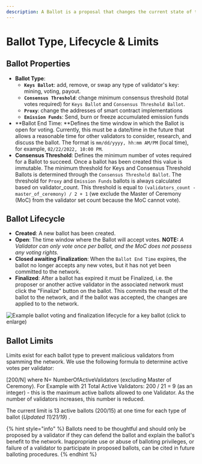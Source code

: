 ```yaml
---
description: A Ballot is a proposal that changes the current state of the network.
---
```


# Ballot Type, Lifecycle & Limits

## Ballot Properties

* **Ballot Type**:
  * **`Keys Ballot`**: add, remove, or swap any type of validator's key: mining, voting, payout.
  * **`Consensus Threshold`**: change minimum consensus threshold (total votes required) for `Keys Ballot` and `Consensus Threshold Ballot`.
  * **`Proxy`**: change the addresses of smart contract implementations
  * **`Emission Funds`**: Send, burn or freeze accumulated emission funds
* **Ballot End Time: **Defines the time window in which the Ballot is open for voting. Currently, this must be a date/time in the future that allows a reasonable time for other validators to consider, research, and discuss the ballot.  The format is `mm/dd/yyyy, hh:mm AM/PM` (local time), for example, `02/22/2022, 10:00 PM`. &#x20;
* **Consensus Threshold**: Defines the minimum number of votes required for a Ballot to succeed.  Once a ballot has been created this value is immutable. The minimum threshold for Keys and Consensus Threshold Ballots is determined through the `Consensus Threshold Ballot`. The threshold for `Proxy` and `Emission Funds` ballots is always calculated based on validator\_count. This threshold is equal to `(validators_count - master_of_ceremony) / 2 + 1` (we exclude the Master of Ceremony (MoC) from the validator set count because the MoC cannot vote).

## Ballot Lifecycle

* **Created**: A new ballot has been created.
* **Open**: The time window where the Ballot will accept votes.  **NOTE:** _A Validator can only vote once per ballot, and the MoC does not possess any voting rights._
* **Closed awaiting Finalization**: When the `Ballot End Time` expires, the ballot no longer accepts any new votes,  but it has not yet been committed to the network.
* **Finalized**: After a ballot has expired it must be Finalized, i.e. the proposer or another active validator in the associated network must click the "Finalize" button on the ballot.  This commits the result of the ballot to the network, and if the ballot was accepted, the changes are applied to to the network.

![Example ballot voting and finalization lifecycle for a key ballot (click to enlarge)](<../../.gitbook/assets/governance\_emussion\_funds\_ballot\_creation\_scheme (1).png>)

## Ballot Limits

Limits exist for each ballot type to prevent malicious validators from spamming the network. We  use the following formula to determine active votes per validator:&#x20;

\[200/N] where N= NumberOfActiveValidators (excluding Master of Ceremony).  For Example with 21 Total Active Validators:  200 / 21 = 9 (as an integer) - this is the maximum active ballots allowed to one Validator.  As the number of validators increases, this number is reduced.

&#x20;The current limit is 13 active ballots (200/15) at one time for each type of ballot (_Updated 11/21/19_) .

{% hint style="info" %}
Ballots need to be thoughtful and should only be proposed by a validator if they can defend the ballot and explain the ballot's benefit to the network. Inappropriate use or abuse of balloting privileges, or failure of a validator to participate in proposed ballots, can be cited in future balloting procedures.
{% endhint %}
